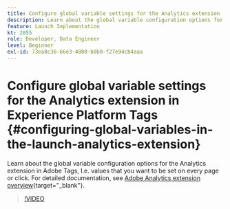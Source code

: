 ```yaml
---
title: Configure global variable settings for the Analytics extension
description: Learn about the global variable configuration options for the Analytics extension in Adobe Tags, I.e. values that you want to be set on every page or click.
feature: Launch Implementation
kt: 2855
role: Developer, Data Engineer
level: Beginner
exl-id: 73ea8c36-66e3-4800-b0b0-f27e94cb4aaa
---
```

# Configure global variable settings for the Analytics extension in Experience Platform Tags {#configuring-global-variables-in-the-launch-analytics-extension}

Learn about the global variable configuration options for the Analytics extension in Adobe Tags, I.e. values that you want to be set on every page or click. For detailed documentation, see [Adobe Analytics extension overview](https://experienceleague.adobe.com/docs/experience-platform/tags/extensions/client/analytics/overview.html){target="_blank"}.

>[!VIDEO](https://video.tv.adobe.com/v/27181/?quality=12&learn=on)
